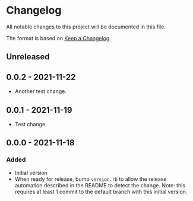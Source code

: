 # Changelog

All notable changes to this project will be documented in this file.

The format is based on [Keep a Changelog](http://keepachangelog.com/en/1.0.0/).

## Unreleased

## 0.0.2 - 2021-11-22

- Another test change.

## 0.0.1 - 2021-11-19

- Test change

## 0.0.0 - 2021-11-18
### Added
- Initial version
- When ready for release, bump `version.rb` to allow the release automation described in the README
  to detect the change. Note: this requires at least 1 commit to the default branch with this
  initial version.
